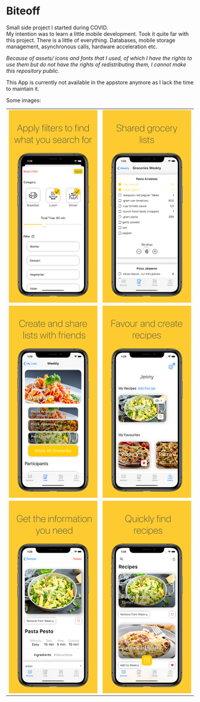 # Biteoff

Small side project I started during COVID. \
My intention was to learn a little mobile development. Took it quite far with this project. There is a little of everything. Databases, mobile storage management, asynchronous calls, hardware acceleration etc.

*Because of assets/ icons and fonts that I used, of which I have the rights to use them but do not have the rights of redistributing them, I cannot make this repository public*.

This App is currently not available in the appstore anymore as I lack the time to maintain it.  

Some images:
 <table style="width:100%">
  <tr>
    <th>
<img src="images/Filter.png" alt="Filter"
    title="Biteoff Filter" width="300" />
    </th>
    <th>
    <img src="images/Ingredients.png" alt="Filter"
    title="Biteoff Ingredients" width="300" />
    </th>
  </tr>
  <tr>
    <td>
    <img src="images/Lists.png" alt="Lists"
    title="Biteoff Lists" width="300" />
    </td>
    <td>
    <img src="images/Profile.png" alt="Profile"
    title="Biteoff Profile" width="300" />
    </td>
  </tr>
  <tr>
    <td>
    <img src="images/Recipe Detail.png" alt="Detail"
    title="Biteoff Detail" width="300" />
    </td>
    <td>
    <img src="images/Start.png" alt="Start"
    title="Biteoff Start" width="300" />
    </td>
  </tr>
</table> 
